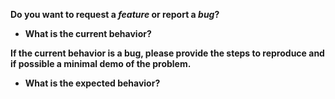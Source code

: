 **Do you want to request a _feature_ or report a _bug_?**

* **What is the current behavior?**

**If the current behavior is a bug, please provide the steps to reproduce and if possible a minimal demo of the problem.**

* **What is the expected behavior?**
